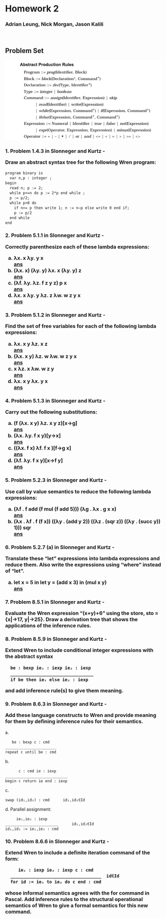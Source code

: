 # Homework 2

### Adrian Leung, Nick Morgan, Jason Kalili

<br>

## Problem Set

![Wren Rules](./assets/hw3/wren_ast_rules.png)

<h3>1. Problem 1.4.3 in Slonneger and Kurtz -

Draw an abstract syntax tree for the following Wren program:</h3>

```
program binary is
  var n,p : integer ;
begin
  read n; p := 2;
  while p<=n do p := 2*p end while ;
  p := p/2;
  while p>0 do
    if n>= p then write 1; n := n–p else write 0 end if;
    p := p/2
  end while
end
```

<h3>2. Problem 5.1.1 in Slonneger and Kurtz -

Correctly parenthesize each of these lambda expressions:

<ol style = 'list-style-type: lower-latin;'>
    <li> λx. x λy. y x <br><u>ans</u>
    <li> (λx. x) (λy. y) λx. x (λy. y) z <br><u>ans</u>
    <li> (λf. λy. λz. f z y z) p x <br><u>ans</u>
    <li> λx. x λy. y λz. z λw. w z y x <br><u>ans</u> 
</ol>
</h3>

<h3>3. Problem 5.1.2 in Slonneger and Kurtz -

Find the set of free variables for each of the following lambda expressions:

<ol style = 'list-style-type: lower-latin;'>
    <li> λx. x y λz. x z <br><u>ans</u>
    <li> (λx. x y) λz. w λw. w z y x <br><u>ans</u>
    <li> x λz. x λw. w z y <br><u>ans</u>
    <li> λx. x y λx. y x <br><u>ans</u> 
</ol>
</h3>

<h3>4. Problem 5.1.3 in Slonneger and Kurtz -

Carry out the following substitutions:

<ol style = 'list-style-type: lower-latin;'>
    <li> (f (λx. x y) λz. x y z)[x→g] <br><u>ans</u>
    <li> (λx. λy. f x y)[y→x] <br><u>ans</u>
    <li> ((λx. f x) λf. f x )[f→g x] <br><u>ans</u>
    <li> (λf. λy. f x y)[x→f y] <br><u>ans</u> 
</ol>
</h3>

<h3>5. Problem 5.2.3 in Slonneger and Kurtz -

Use call by value semantics to reduce the following lambda expressions:

<ol style = 'list-style-type: lower-latin;'>
    <li> (λf . f add (f mul (f add 5))) (λg . λx . g x x) <br><u>ans</u>
    <li> (λx . λf . f (f x)) ((λy . (add y 2)) ((λz . (sqr z)) ((λy . (succ y)) 1))) sqr <br><u>ans</u>
</ol>
</h3>

<h3>6. Problem 5.2.7 (a) in Slonneger and Kurtz -

Translate these “let” expressions into lambda expressions and reduce them. Also write the expressions using “where” instead of “let”.

<ol style = 'list-style-type: lower-latin;'>
    <li> let x = 5 in let y = (add x 3) in (mul x y) <br><u>ans</u>
</ol>
</h3>

<h3>7. Problem 8.5.1 in Slonneger and Kurtz -

Evaluate the Wren expression “(x+y)+6” using the store, sto = {x|→17,
y|→25}. Draw a derivation tree that shows the applications of the inference rules.

</h3>

<h3>8. Problem 8.5.9 in Slonneger and Kurtz -

Extend Wren to include conditional integer expressions with the abstract syntax

```
  be : bexp ie₁ : iexp ie₂ : iexp
  ________________________________
  if be then ie₁ else ie₂ : iexp
```

and add inference rule(s) to give them meaning.

</h3>

<h3>9. Problem 8.6.3 in Slonneger and Kurtz -

Add these language constructs to Wren and provide meaning for them by defining inference rules for their semantics.

</h3>

a.

```
   be : bexp c : cmd
_______________________
repeat c until be : cmd
```

b.

```
      c : cmd ie : iexp
____________________________
begin c return ie end : iexp
```

c.

```
swap (id₁,id₂) : cmd      id₁,id₂∈Id
```

d. Parallel assignment:

```
     ie₁,ie₂ : iexp
________________________      id₁,id₂∈Id
id₁,id₂ := ie₁,ie₂ : cmd
```

<h3>10. Problem 8.6.6 in Slonneger and Kurtz -

Extend Wren to include a definite iteration command of the form:

```
     ie₁ : iexp ie₂ : iexp c : cmd
  ___________________________________  id∈Id
  for id := ie₁ to ie₂ do c end : cmd
```

whose informal semantics agrees with the for command in Pascal. Add inference rules to the structural operational semantics of Wren to give a formal semantics for this new command.

</h3>
